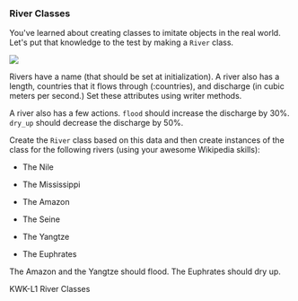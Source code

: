 ### River Classes

You've learned about creating classes to imitate objects in the real world.
Let's put that knowledge to the test by making a `River` class.

<img src="https://after-school-assets.s3.amazonaws.com/river.jpg">

Rivers have a name (that should be set at initialization). A river also has a
length, countries that it flows through (:countries), and discharge (in cubic meters per
second.) Set these attributes using writer methods.

A river also has a few actions. `flood` should increase the discharge by 30%.
`dry_up` should decrease the discharge by 50%.

Create the `River` class based on this data and then create instances of the class for the following rivers (using your awesome Wikipedia skills):

+ The Nile

+ The Mississippi

+ The Amazon

+ The Seine

+ The Yangtze

+ The Euphrates

The Amazon and the Yangtze should flood. The Euphrates should dry up.

<p data-visibility='hidden'>KWK-L1 River Classes</p>

